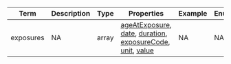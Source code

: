 |Term | Description | Type | Properties | Example | Enum|
| ---| ---| ---| ---| ---| --- |
| exposures | NA | array | [ageAtExposure](./ageAtExposure.md), [date](./date.md), [duration](./duration.md), [exposureCode](./exposureCode.md), [unit](./unit.md), [value](./value.md) | NA | NA|
